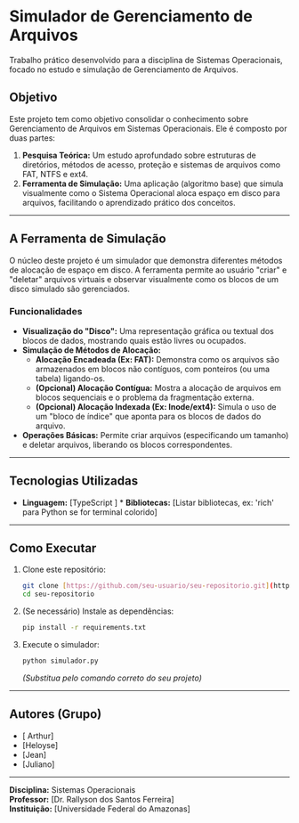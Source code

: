 #  Simulador de Gerenciamento de Arquivos

Trabalho prático desenvolvido para a disciplina de Sistemas Operacionais, focado no estudo e simulação de Gerenciamento de Arquivos.

##  Objetivo

Este projeto tem como objetivo consolidar o conhecimento sobre Gerenciamento de Arquivos em Sistemas Operacionais. Ele é composto por duas partes:

1.  **Pesquisa Teórica:** Um estudo aprofundado sobre estruturas de diretórios, métodos de acesso, proteção e sistemas de arquivos como FAT, NTFS e ext4.
2.  **Ferramenta de Simulação:** Uma aplicação (algoritmo base) que simula visualmente como o Sistema Operacional aloca espaço em disco para arquivos, facilitando o aprendizado prático dos conceitos.

---

##  A Ferramenta de Simulação

O núcleo deste projeto é um simulador que demonstra diferentes métodos de alocação de espaço em disco. A ferramenta permite ao usuário "criar" e "deletar" arquivos virtuais e observar visualmente como os blocos de um disco simulado são gerenciados.

### Funcionalidades

* **Visualização do "Disco":** Uma representação gráfica ou textual dos blocos de dados, mostrando quais estão livres ou ocupados.
* **Simulação de Métodos de Alocação:**
    * **Alocação Encadeada (Ex: FAT):** Demonstra como os arquivos são armazenados em blocos não contíguos, com ponteiros (ou uma tabela) ligando-os.
    * **(Opcional) Alocação Contígua:** Mostra a alocação de arquivos em blocos sequenciais e o problema da fragmentação externa.
    * **(Opcional) Alocação Indexada (Ex: Inode/ext4):** Simula o uso de um "bloco de índice" que aponta para os blocos de dados do arquivo.
* **Operações Básicas:** Permite criar arquivos (especificando um tamanho) e deletar arquivos, liberando os blocos correspondentes.

---

##  Tecnologias Utilizadas

* **Linguagem:** [TypeScript ]  * **Bibliotecas:** [Listar bibliotecas, ex: 'rich' para Python se for terminal colorido]

---

##  Como Executar

1.  Clone este repositório:
    ```bash
    git clone [https://github.com/seu-usuario/seu-repositorio.git](https://github.com/seu-usuario/seu-repositorio.git)
    cd seu-repositorio
    ```

2.  (Se necessário) Instale as dependências:
    ```bash
    pip install -r requirements.txt
    ```

3.  Execute o simulador:
    ```bash
    python simulador.py
    ```
    *(Substitua pelo comando correto do seu projeto)*

---

##  Autores (Grupo)

* [ Arthur]
* [Heloyse]
* [Jean]
* [Juliano]

---

**Disciplina:** Sistemas Operacionais  
**Professor:** [Dr. Rallyson dos Santos Ferreira]  
**Instituição:** [Universidade Federal do Amazonas]

